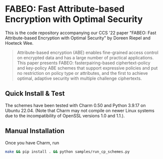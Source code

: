 # FABEO: Fast Attribute-based Encryption with Optimal Security
 
This is the code repository accompanying our CCS '22 paper "FABEO: Fast Attribute-based Encryption with Optimal Security" by Doreen Riepel and Hoeteck Wee.


> Attribute-based encryption (ABE) enables fine-grained access control on encrypted data and has a large number of practical applications. This paper presents FABEO: fasterpairing-based ciphertext-policy and key-policy ABE schemes that support expressive policies and put no restriction on policy type or attributes, and the first to achieve optimal, adaptive security with multiple challenge ciphertexts. 


## Quick Install & Test

The schemes have been tested with Charm 0.50 and Python 3.9.17 on Ubuntu 22.04. (Note that Charm may not compile on newer Linux systems due to the incompatibility of OpenSSL versions 1.0 and 1.1.).

## Manual Installation

Once you have Charm, run
```sh
make && pip install . && python samples/run_cp_schemes.py
```